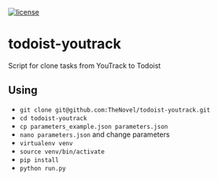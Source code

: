 [![license](https://img.shields.io/github/license/mashape/apistatus.svg?style=flat-square)](http://opensource.org/licenses/MIT)

# todoist-youtrack
Script for clone tasks from YouTrack to Todoist

## Using
+ `git clone git@github.com:TheNovel/todoist-youtrack.git`
+ `cd todoist-youtrack`
+ `cp parameters_example.json parameters.json`
+ `nano parameters.json` and change parameters
+ `virtualenv venv`
+ `source venv/bin/activate`
+ `pip install`
+ `python run.py`

